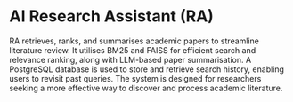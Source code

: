 # AI Research Assistant (RA)
RA retrieves, ranks, and summarises academic papers to streamline literature review. It utilises BM25 and FAISS for efficient search and relevance ranking, along with LLM-based paper summarisation. A PostgreSQL database is used to store and retrieve search history, enabling users to revisit past queries. The system is designed for researchers seeking a more effective way to discover and process academic literature.

